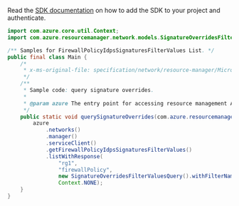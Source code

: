 Read the [SDK documentation](https://github.com/Azure/azure-sdk-for-java/blob/azure-resourcemanager_2.13.0/sdk/resourcemanager/azure-resourcemanager/README.md) on how to add the SDK to your project and authenticate.

```java
import com.azure.core.util.Context;
import com.azure.resourcemanager.network.models.SignatureOverridesFilterValuesQuery;

/** Samples for FirewallPolicyIdpsSignaturesFilterValues List. */
public final class Main {
    /*
     * x-ms-original-file: specification/network/resource-manager/Microsoft.Network/stable/2021-05-01/examples/FirewallPolicyQuerySignatureOverridesFilterValues.json
     */
    /**
     * Sample code: query signature overrides.
     *
     * @param azure The entry point for accessing resource management APIs in Azure.
     */
    public static void querySignatureOverrides(com.azure.resourcemanager.AzureResourceManager azure) {
        azure
            .networks()
            .manager()
            .serviceClient()
            .getFirewallPolicyIdpsSignaturesFilterValues()
            .listWithResponse(
                "rg1",
                "firewallPolicy",
                new SignatureOverridesFilterValuesQuery().withFilterName("severity"),
                Context.NONE);
    }
}
```
